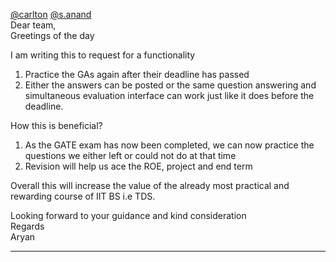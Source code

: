 [@carlton](/u/carlton) [@s.anand](/u/s.anand)  
Dear team,  
Greetings of the day

I am writing this to request for a functionality

  1. Practice the GAs again after their deadline has passed
  2. Either the answers can be posted or the same question answering and simultaneous evaluation interface can work just like it does before the deadline.

How this is beneficial?

  1. As the GATE exam has now been completed, we can now practice the questions we either left or could not do at that time
  2. Revision will help us ace the ROE, project and end term

Overall this will increase the value of the already most practical and
rewarding course of IIT BS i.e TDS.

Looking forward to your guidance and kind consideration  
Regards  
Aryan



---

